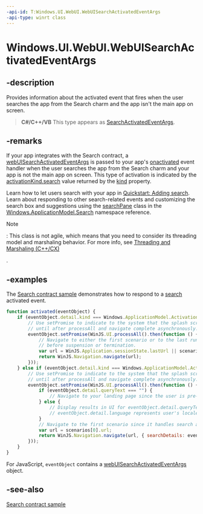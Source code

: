 ```yaml
---
-api-id: T:Windows.UI.WebUI.WebUISearchActivatedEventArgs
-api-type: winrt class
---
```


<!-- Class syntax.
public class WebUISearchActivatedEventArgs : Windows.ApplicationModel.Activation.IActivatedEventArgs, Windows.ApplicationModel.Activation.IApplicationViewActivatedEventArgs, Windows.ApplicationModel.Activation.ISearchActivatedEventArgs, Windows.ApplicationModel.Activation.ISearchActivatedEventArgsWithLinguisticDetails, Windows.UI.WebUI.IActivatedEventArgsDeferral
-->

# Windows.UI.WebUI.WebUISearchActivatedEventArgs

## -description
Provides information about the activated event that fires when the user searches the app from the Search charm and the app isn't the main app on screen.

> **C#/C++/VB**
> This type appears as [SearchActivatedEventArgs](../windows.applicationmodel.activation/searchactivatedeventargs.md).

## -remarks
If your app integrates with the Search contract, a [webUISearchActivatedEventArgs](webuisearchactivatedeventargs.md) is passed to your app's [onactivated](http://msdn.microsoft.com/library/8b1cf913-a914-47d1-a690-bc3f0931e9d4) event handler when the user searches the app from the Search charm and your app is not the main app on screen. This type of activation is indicated by the [activationKind.search](../windows.applicationmodel.activation/activationkind.md) value returned by the [kind](webuisearchactivatedeventargs_kind.md) property.

Learn how to let users search with your app in [Quickstart: Adding search](http://msdn.microsoft.com/library/d412c562-22d2-41c4-9f27-27503b89b9e9). Learn about responding to other search-related events and customizing the search box and suggestions using the [searchPane](../windows.applicationmodel.search/searchpane.md) class in the [Windows.ApplicationModel.Search](../windows.applicationmodel.search/windows_applicationmodel_search.md) namespace reference.



> [!NOTE]
> : This class is not agile, which means that you need to consider its threading model and marshaling behavior. For more info, see [Threading and Marshaling (C++/CX)](http://go.microsoft.com/fwlink/p/?linkid=258275)
<!--[jjacks - removed this link (http://go.microsoft.com/fwlink/p/?linkid=258277 404->http://msdn.microsoft.com/library/windows/apps/jj157115.aspx) because it doesn't work] and Using Windows Runtime objects in a multithreaded environment (.NET)-->
.

## -examples
The [Search contract sample](http://go.microsoft.com/fwlink/p/?linkid=234892) demonstrates how to respond to a [search](../windows.applicationmodel.activation/activationkind.md) activated event.

```javascript
function activated(eventObject) {
    if (eventObject.detail.kind === Windows.ApplicationModel.Activation.ActivationKind.launch) {
        // Use setPromise to indicate to the system that the splash screen must not be torn down
        // until after processAll and navigate complete asynchronously.
        eventObject.setPromise(WinJS.UI.processAll().then(function () {
            // Navigate to either the first scenario or to the last running scenario
            // before suspension or termination.
            var url = WinJS.Application.sessionState.lastUrl || scenarios[0].url;
            return WinJS.Navigation.navigate(url);
        }));
    } else if (eventObject.detail.kind === Windows.ApplicationModel.Activation.ActivationKind.search) {
        // Use setPromise to indicate to the system that the splash screen must not be torn down
        // until after processAll and navigate complete asynchronously.
        eventObject.setPromise(WinJS.UI.processAll().then(function () {
            if (eventObject.detail.queryText === "") {
                // Navigate to your landing page since the user is pre-scoping to your app.
            } else {
                // Display results in UI for eventObject.detail.queryText and eventObject.detail.language.
                // eventObject.detail.language represents user's locale.
            }
            // Navigate to the first scenario since it handles search activation.
            var url = scenarios[0].url;
            return WinJS.Navigation.navigate(url, { searchDetails: eventObject.detail });
        }));
    }
}
```

For JavaScript, `eventObject` contains a [webUISearchActivatedEventArgs](webuisearchactivatedeventargs.md) object.

## -see-also
[Search contract sample](http://go.microsoft.com/fwlink/p/?linkid=234892)